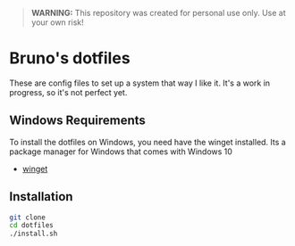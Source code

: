 > **WARNING:** This repository was created for personal use only. Use at your own risk!

# Bruno's dotfiles

These are config files to set up a system that way I like it. It's a work in progress, so it's not perfect yet.


## Windows Requirements

To install the dotfiles on Windows, you need have the winget installed. Its a package manager for Windows that comes with Windows 10 
- [winget](https://docs.microsoft.com/en-us/windows/package-manager/winget/)

## Installation

```bash
git clone
cd dotfiles
./install.sh
```

